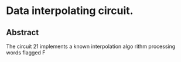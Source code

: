 # Data interpolating circuit.

## Abstract
The circuit 21 implements a known interpolation algo rithm processing words flagged F